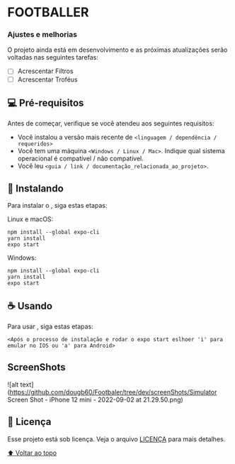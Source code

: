 # FOOTBALLER


### Ajustes e melhorias

O projeto ainda está em desenvolvimento e as próximas atualizações serão voltadas nas seguintes tarefas:

- [ ] Acrescentar Filtros
- [ ] Acrescentar Troféus 

## 💻 Pré-requisitos

Antes de começar, verifique se você atendeu aos seguintes requisitos:
<!---Estes são apenas requisitos de exemplo. Adicionar, duplicar ou remover conforme necessário--->
* Você instalou a versão mais recente de `<linguagem / dependência / requeridos>`
* Você tem uma máquina `<Windows / Linux / Mac>`. Indique qual sistema operacional é compatível / não compatível.
* Você leu `<guia / link / documentação_relacionada_ao_projeto>`.

## 🚀 Instalando <footballer>

Para instalar o <footballer>, siga estas etapas:

Linux e macOS:
```
npm install --global expo-cli
yarn install
expo start
```

Windows:
```
npm install --global expo-cli
yarn install
expo start
```

## ☕ Usando <footballer>

Para usar <footballer>, siga estas etapas:

```
<Após o processo de instalação e rodar o expo start eslhoer 'i' para emular no IOS ou 'a' para Android>
```

## ScreenShots <footballer>

![alt text](https://github.com/dougb60/Footbaler/tree/dev/screenShots/Simulator Screen Shot - iPhone 12 mini - 2022-09-02 at 21.29.50.png)
  
  
## 📝 Licença

Esse projeto está sob licença. Veja o arquivo [LICENÇA](LICENSE.md) para mais detalhes.

[⬆ Voltar ao topo](#nome-do-projeto)<br>
